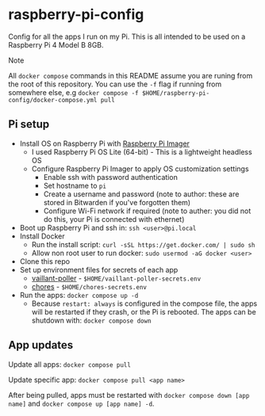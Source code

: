# raspberry-pi-config

Config for all the apps I run on my Pi. This is all intended to be used on a Raspberry Pi 4 Model B 8GB.

> [!NOTE]  
> All `docker compose` commands in this README assume you are runing from the root of this repository. You can use the `-f` flag if running from somewhere else, e.g `docker compose -f $HOME/raspberry-pi-config/docker-compose.yml pull` 

## Pi setup

- Install OS on Raspberry Pi with [Raspberry Pi Imager](https://www.raspberrypi.com/software/)
    - I used Raspberry Pi OS Lite (64-bit) - This is a lightweight headless OS
    - Configure Raspberry Pi Imager to apply OS customization settings
        - Enable ssh with password authentication
        - Set hostname to `pi`
        - Create a username and password (note to author: these are stored in Bitwarden if you've forgotten them)
        - Configure Wi-Fi network if required (note to auther: you did not do this, your Pi is connected with ethernet)
- Boot up Raspberry Pi and ssh in: `ssh <user>@pi.local`
- Install Docker
    - Run the install script: `curl -sSL https://get.docker.com/ | sudo sh`
    - Allow non root user to run docker: `sudo usermod -aG docker <user>`
- Clone this repo
- Set up environment files for secrets of each app
    - [vaillant-poller](https://github.com/sizlo/vaillant-poller?tab=readme-ov-file#run) - `$HOME/vaillant-poller-secrets.env`
    - [chores](https://github.com/sizlo/chores?tab=readme-ov-file#required-environment-variables-for-running-on-a-raspberry-pi) - `$HOME/chores-secrets.env`
- Run the apps: `docker compose up -d`
    - Because `restart: always` is configured in the compose file, the apps will be restarted if they crash, or the Pi is rebooted. The apps can be shutdown with: `docker compose down`

## App updates

Update all apps: `docker compose pull`

Update specific app: `docker compose pull <app name>`

After being pulled, apps must be restarted with `docker compose down [app name]` and `docker compose up [app name] -d`.
